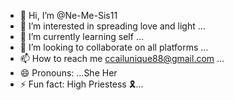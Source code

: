 - 👋 Hi, I’m @Ne-Me-Sis11
- 👀 I’m interested in spreading love and light ...
- 🌱 I’m currently learning self ...
- 💞️ I’m looking to collaborate on all platforms ...
- 📫 How to reach me ccailunique88@gmail.com ...
- 😄 Pronouns: ...She Her
- ⚡ Fun fact: High Priestess 🎗️...

<!---
Ne-Me-Sis11/Ne-Me-Sis11 is a ✨ special ✨ repository because its `README.md` (this file) appears on your GitHub profile.
You can click the Preview link to take a look at your changes.

